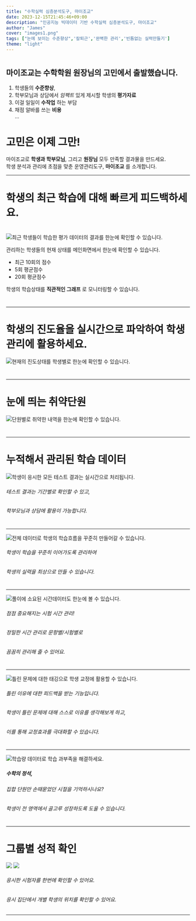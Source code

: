 ```yaml
---
title: "수학실력 심층분석도구, 마이조교"
date: 2023-12-15T21:45:46+09:00
description: "인공지능 빅데이터 기반 수학실력 심층분석도구, 마이조교"
author: "James"
cover: "images1.png"
tags: ["눈에 보이는 수준향상",'칼퇴근','완벽한 관리','빈틈없는 실력만들기']
theme: "light"
---
```

#
#
#
#

## 마이조교는 수학학원 원장님의 고민에서 출발했습니다.

1. 학생들의 **수준향상**,
2. 학부모님과 상담에서 _임팩트_ 있게 제시할 학생의 **평가자료**
3. 이걸 일일이 __수작업__ 하는 부담
4. 채점 알바를 쓰는 __비용__  
...

# 고민은 이제 그만!
마이조교로 __학생과 학부모님__, 그리고 __원장님__ 모두 만족할 결과물을 만드세요.  
학생 분석과 관리에 초점을 맞춘 운영관리도구, __마이조교__ 를 소개합니다.  

---
# 학생의 최근 학습에 대해 빠르게 피드백하세요.
#
![최근 학생들이 학습한 평가 데이터의 결과를 한눈에 확인할 수 있습니다.](images13.png)


관리하는 학생들의 현재 상태를 메인화면에서 한눈에 확인할 수 있습니다.  
* 최근 10회의 점수
* 5회 평균점수
* 20회 평균점수 

학생의 학습상태를 __직관적인 그래프__ 로 모니터링할 수 있습니다.
#
#


---




# 학생의 진도율을 실시간으로 파악하여 학생관리에 활용하세요.
![현재의 진도상태를 학생별로 한눈에 확인할 수 있습니다.](images12.png)
#
#
---

# 눈에 띄는 취약단원
![단원별로 취약한 내역을 한눈에 확인할 수 있습니다.](images9.png)
#
#

---
# 누적해서 관리된 학습 데이터
![학생이 응시한 모든 테스트 결과는 실시간으로 처리됩니다.](images8.png)
###### 테스트 결과는 기간별로 확인할 수 있고, 
###### 학부모님과 상담에 활용이 가능합니다.
#
#
---
![전체 데이터로 학생의 학습흐름을 꾸준히 만들어갈 수 있습니다.](images7.png)
###### 학생이 학습을 꾸준히 이어가도록 관리하여  
###### 학생의 실력을 최상으로 만들 수 있습니다.
#
#
---
![풀이에 소요된 시간데이터도 한눈에 볼 수 있습니다.](images6.png)
###### 점점 중요해지는 시험 시간 관리!  
###### 정밀한 시간 관리로 문항별/시험별로 
###### 꼼꼼히 관리해 줄 수 있어요.  
#
#
---
![틀린 문제에 대한 태깅으로 학생 교정에 활용할 수 있습니다.](images5.png)
###### 틀린 이유에 대한 피드백을 받는 기능입니다.  
###### 학생이 틀린 문제에 대해 스스로 이유를 생각해보게 하고,  
###### 이를 통해 교정효과를 극대화할 수 있습니다.
#
#
---
![학습량 데이터로 학습 과부족을 해결하세요.](images4.png)
##### 수학의 정석, 
###### 집합 단원만 손때묻었던 시절을 기억하시나요?  
###### 학생이 전 영역에서 골고루 성장하도록 도울 수 있습니다.
#
#
---
# 그룹별 성적 확인
![](images2.png)
![](images3.png)
###### 응시한 시험자를 한번에 확인할 수 있어요.
###### 응시 집단에서 개별 학생의 위치를 확인할 수 있어요. 

---
#

<!-- 
{{< math >}}
$$ \frac{1}{10}$$ -->
